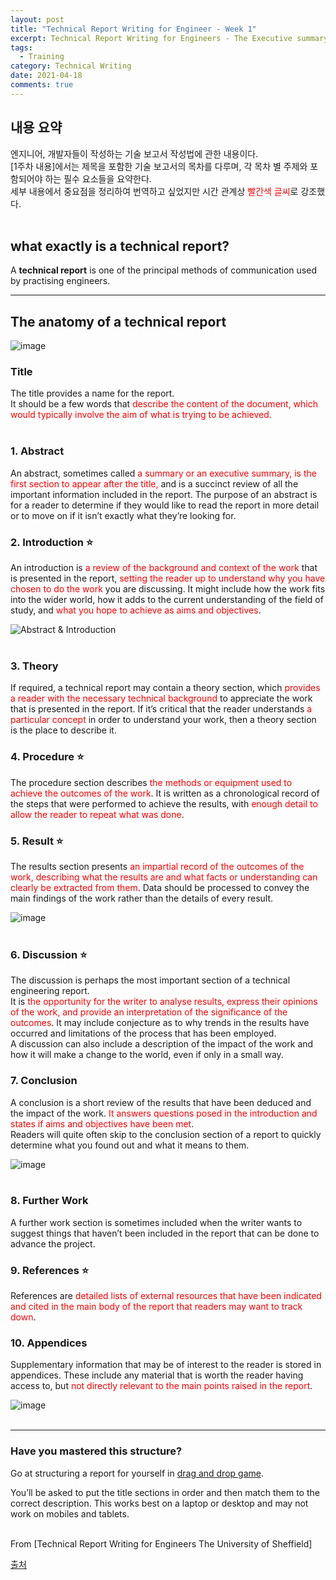 ```yaml
---
layout: post
title: "Technical Report Writing for Engineer - Week 1"
excerpt: Technical Report Writing for Engineers - The Executive summary
tags:
  - Training
category: Technical Writing
date: 2021-04-18
comments: true
---
```



## 내용 요약  
엔지니어, 개발자들이 작성하는 기술 보고서 작성법에 관한 내용이다.  
[1주차 내용]에서는 제목을 포함한 기술 보고서의 목차를 다루며,
각 목차 별 주제와 포함되어야 하는 필수 요소들을 요약한다.  
세부 내용에서 중요점을 정리하여 번역하고 싶었지만 시간 관계상
<span style="color:red">빨간색 글씨</span>로 강조했다. <br/><br/>


## what exactly is a technical report?

A **technical report** is one of the principal methods of communication used by practising engineers.

- - -

## The anatomy of a technical report

![image](/img/training/tech_report_1w.png) 

### __Title__
The title provides a name for the report.  
It should be a few words that <span style="color:red">describe the content of the document, which would typically involve the aim of what is trying to be achieved.</span> <br/><br/>

### 1. Abstract  
An abstract, sometimes called <span style="color:red">a summary or an executive summary, is the first section to appear after the title,</span> and is a succinct review of all the important information included in the report. The purpose of an abstract is for a reader to determine if they would like to read the report in more detail or to move on if it isn’t exactly what they’re looking for. <br/>

### 2. Introduction ⭐
An introduction is <span style="color:red">a review of the background and context of the work</span> that is presented in the report, <span style="color:red">setting the reader up to understand why you have chosen to do the work</span> you are discussing. It might include how the work fits into the wider world, how it adds to the current understanding of the field of study, and <span style="color:red">what you hope to achieve as aims and objectives</span>.<br/> 

![Abstract & Introduction](/img/training/tech_report_1w_1.png) <br/><br/> 


### 3. Theory
If required, a technical report may contain a theory section, which <span style="color:red">provides a reader with the necessary technical background</span> to appreciate the work that is presented in the report. If it’s critical that the reader understands <span style="color:red">a particular concept</span> in order to understand your work, then a theory section is the place to describe it.

### 4. Procedure ⭐
The procedure section describes <span style="color:red">the methods or equipment used to achieve the outcomes of the work</span>. It is written as a chronological record of the steps that were performed to achieve the results, with <span style="color:red">enough detail to allow the reader to repeat what was done</span>.

### 5. Result ⭐
The results section presents <span style="color:red">an impartial record of the outcomes of the work, describing what the results are and what facts or understanding can clearly be extracted from them</span>. Data should be processed to convey the main findings of the work rather than the details of every result.

![image](/img/training/tech_report_1w_2.png) <br/><br/>

### 6. Discussion ⭐
The discussion is perhaps the most important section of a technical engineering report.  
It is <span style="color:red">the opportunity for the writer to analyse results, express their opinions of the work, and provide an interpretation of the significance of the outcomes</span>. It may include conjecture as to why trends in the results have occurred and limitations of the process that has been employed.  
A discussion can also include a description of the impact of the work and how it will make a change to the world, even if only in a small way. 

### 7. Conclusion 
A conclusion is a short review of the results that have been deduced and the impact of the work. <span style="color:red">It answers questions posed in the introduction and states if aims and objectives have been met</span>.  
Readers will quite often skip to the conclusion section of a report to quickly determine what you found out and what it means to them. 

![image](/img/training/tech_report_1w_4.png) <br/><br/>

### 8. Further Work
A further work section is sometimes included when the writer wants to suggest things that haven’t been included in the report that can be done to advance the project. 

### 9. References ⭐
References are <span style="color:red">detailed lists of external resources that have been indicated and cited in the main body of the report that readers may want to track down</span>.

### 10. Appendices
Supplementary information that may be of interest to the reader is stored in appendices. These include any material that is worth the reader having access to, but <span style="color:red">not directly relevant to the main points raised in the report</span>.

![image](/img/training/tech_report_1w_5.png) <br/><br/>

***

### Have you mastered this structure?

Go at structuring a report for yourself in [drag and drop game](https://mooc-assets.shef.ac.uk/technical_reports/interactive_exercise/drag_and_drop/main.html). 

You’ll be asked to put the title sections in order and then match them to the correct description. This works best on a laptop or desktop and may not work on mobiles and tablets.
<br/><br/>

From [Technical Report Writing for Engineers The University of Sheffield] 

[출처](https://www.futurelearn.com/courses/technical-report-writing-for-engineers/10/steps/833609)
